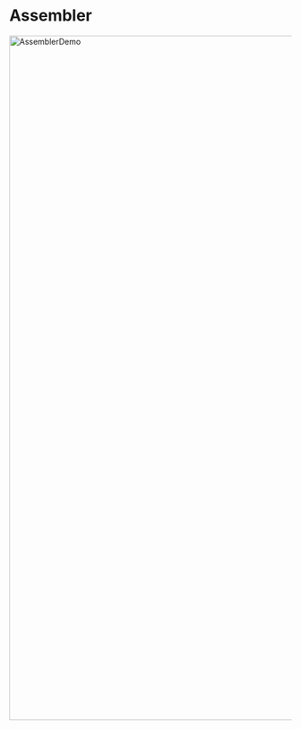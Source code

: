 # Assembler

<img width="2220" height="1223" alt="AssemblerDemo" src="https://github.com/user-attachments/assets/2faa0c68-32c4-4925-a8e4-544446d5c47c" />
